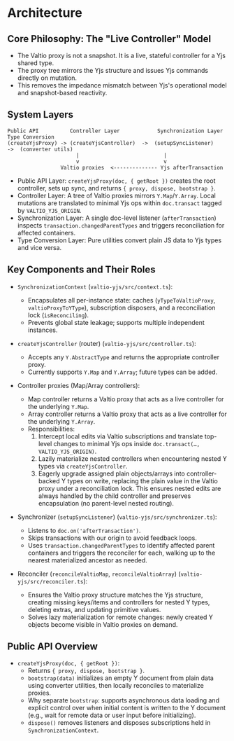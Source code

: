 # Architecture

## Core Philosophy: The "Live Controller" Model

- The Valtio proxy is not a snapshot. It is a live, stateful controller for a Yjs shared type.
- The proxy tree mirrors the Yjs structure and issues Yjs commands directly on mutation.
- This removes the impedance mismatch between Yjs's operational model and snapshot-based reactivity.

## System Layers

```text
Public API          Controller Layer            Synchronization Layer        Type Conversion
(createYjsProxy) -> (createYjsController)  ->  (setupSyncListener)       ->  (converter utils)
                      |                           |
                      v                           v
                 Valtio proxies  <-------------- Yjs afterTransaction
```

- Public API Layer: `createYjsProxy(doc, { getRoot })` creates the root controller, sets up sync, and returns `{ proxy, dispose, bootstrap }`.
- Controller Layer: A tree of Valtio proxies mirrors `Y.Map`/`Y.Array`. Local mutations are translated to minimal Yjs ops within `doc.transact` tagged by `VALTIO_YJS_ORIGIN`.
- Synchronization Layer: A single doc-level listener (`afterTransaction`) inspects `transaction.changedParentTypes` and triggers reconciliation for affected containers.
- Type Conversion Layer: Pure utilities convert plain JS data to Yjs types and vice versa.

## Key Components and Their Roles

- `SynchronizationContext` (`valtio-yjs/src/context.ts`):
  - Encapsulates all per-instance state: caches (`yTypeToValtioProxy`, `valtioProxyToYType`), subscription disposers, and a reconciliation lock (`isReconciling`).
  - Prevents global state leakage; supports multiple independent instances.

- `createYjsController` (router) (`valtio-yjs/src/controller.ts`):
  - Accepts any `Y.AbstractType` and returns the appropriate controller proxy.
  - Currently supports `Y.Map` and `Y.Array`; future types can be added.

- Controller proxies (Map/Array controllers):
  - Map controller returns a Valtio proxy that acts as a live controller for the underlying `Y.Map`.
  - Array controller returns a Valtio proxy that acts as a live controller for the underlying `Y.Array`.
  - Responsibilities:
    1) Intercept local edits via Valtio subscriptions and translate top-level changes to minimal Yjs ops inside `doc.transact(…, VALTIO_YJS_ORIGIN)`.
    2) Lazily materialize nested controllers when encountering nested Y types via `createYjsController`.
    3) Eagerly upgrade assigned plain objects/arrays into controller-backed Y types on write, replacing the plain value in the Valtio proxy under a reconciliation lock. This ensures nested edits are always handled by the child controller and preserves encapsulation (no parent-level nested routing).

- Synchronizer (`setupSyncListener`) (`valtio-yjs/src/synchronizer.ts`):
  - Listens to `doc.on('afterTransaction')`.
  - Skips transactions with our origin to avoid feedback loops.
  - Uses `transaction.changedParentTypes` to identify affected parent containers and triggers the reconciler for each, walking up to the nearest materialized ancestor as needed.

- Reconciler (`reconcileValtioMap`, `reconcileValtioArray`) (`valtio-yjs/src/reconciler.ts`):
  - Ensures the Valtio proxy structure matches the Yjs structure, creating missing keys/items and controllers for nested Y types, deleting extras, and updating primitive values.
  - Solves lazy materialization for remote changes: newly created Y objects become visible in Valtio proxies on demand.

## Public API Overview

- `createYjsProxy(doc, { getRoot })`:
  - Returns `{ proxy, dispose, bootstrap }`.
  - `bootstrap(data)` initializes an empty Y document from plain data using converter utilities, then locally reconciles to materialize proxies.
  - Why separate `bootstrap`: supports asynchronous data loading and explicit control over when initial content is written to the Y document (e.g., wait for remote data or user input before initializing).
  - `dispose()` removes listeners and disposes subscriptions held in `SynchronizationContext`.

